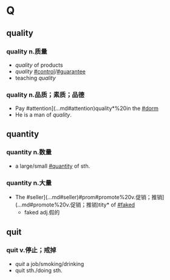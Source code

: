 # Q


## quality

### quality n.质量

- *quality* of products
- *quality* [#control](.md#control)/[#guarantee](.md#guarantee)
- teaching *quality*

### quality n.品质；素质；品德

- Pay #attention](.\..md#attention)quality*%20in the [#dorm](.\..md#dorm)
- He is a man of *quality*.

## quantity

### quantity n.数量

- a large/small [#quantity](.md#quantity) of sth.

### quantity n.大量

- The #seller](.\..md#seller)#prom#promote%20v.促销；推销](.\..md#promote%20v.促销；推销)tity* of [#faked](.\..md#faked)
	- faked adj.假的

## quit

### quit v.停止；戒掉

- *quit* a job/smoking/drinking
- quit sth./doing sth.
